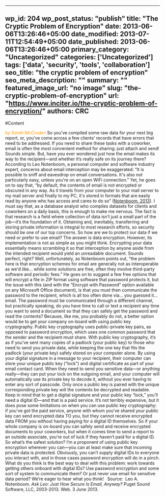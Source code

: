 
---
wp_id: 204
wp_post_status: "publish" 
title: "The Cryptic Problem of Encryption"
date: 2013-06-06T13:26:46+05:00
date_modified: 2013-07-11T12:54:49+05:00
date_published: 2013-06-06T13:26:46+05:00
primary_category: "Uncategorized"
categories: ['Uncategorized'] 
tags: ['data', 'security', 'tools', 'collaboration']
seo_title: "the cryptic problem of encryption"
seo_meta_description: ""
summary: ""
featured_image_url: "no image"
slug: "the-cryptic-problem-of-encryption"
url: "https://www.inciter.io/the-cryptic-problem-of-encryption/"
authors: CRC
---

#Content

<span style="color: #ff9900;">_by Sarah McCruden_</span>
So you’ve compiled some raw data for your next big report, or, you’ve come across a few clients’ records that have errors that need to be addressed. If you need to share these tasks with a coworker, email is often the most convenient method for sharing: just attach and send! Sounds simple. But, have you ever wondered just how the email makes its way to the recipient—and whether it’s really safe on its journey there?
According to Leo Notenboom, a personal computer and software industry expert, concerns about email interception may be exaggerated: “It is possible to sniff and eavesdrop on email conversations. It's also not particularly easy, unless you're on an open WiFi connection.” Yet, he goes on to say that, “by default, the contents of email is not encrypted or obscured in any way. As it travels from your computer to your mail server to my mail server and finally to my PC, it's stored in formats that are easily read by anyone who has access and cares to do so” (<a href="http://ask-leo.com/just_how_secure_is_email_anyway.html" target="_blank" title="How Secure is Email Anyway?">Notenboom, 2013</a>).
I must say that, as a database analyst who compiles datasets for clients and coworkers on a daily basis, this is enough to make me nervous. The fact is that research is a field where collection of data isn’t just a small part of the job—it’s the foundation of it. Obtaining and, inevitably, transferring and storing private information is integral to most research efforts, so security should be one of our top concerns.&nbsp;So how are we to protect our data if we need or prefer to use email? The answer is data encryption. However, its implementation is not as simple as you might think. Encrypting your data essentially means scrambling it so that interception by anyone aside from the intended recipient would yield an unreadable document. Sounds perfect, right?
Well, unfortunately, as Notenboom points out, “the problem here is that encryption schemes for email are generally not as interoperable as we'd like… while some solutions are free, often they involve third-party software and periodic fees.”&nbsp;He goes on to suggest a few free options that will encrypt a file in ZIP format using software that password protects it, but the issue with this (and with the “Encrypt with Password” option available on any Microsoft Office document), is that you must then communicate the password to the recipient, which is all too often done via… you guessed it… email. The password must be communicated through a different channel, but practically speaking, do you have time to call or text a recipient any time you want to send a document so that they can safely get the password and read the contents?
Because, like me, you probably do not, a better option would be to get your company on-board with using public key cryptography. Public key cryptography uses public-private key pairs, as opposed to password encryption, which uses one common password that the sender and the recipient must share. With public key cryptography, it’s as if you’ve sent many copies of a padlock (your public key) to those who need to send you private data, while keeping the one key that fits the padlock (your private key) safely stored on your computer alone. By using your digital signature in a message to your recipient, their computer can store your unique public key (“lock”) and digital certificate as part of your email contact card. When they need to send you sensitive data—or anything really—they can put your lock on the outgoing email, and your computer will automatically use its private key to decode it, without you ever having to enter any sort of passcode. Only once a public key is paired with the unique corresponding private key will the contents be decrypted and readable.
Keep in mind that to get a digital signature and your public key “lock,” you’ll need a digital ID—and that is a paid service. It’s not terribly expensive, but it does pose some limitations on when you can use public key cryptography: if you’ve got the paid service, anyone with whom you’ve shared your public key can send encrypted data TO you, but they cannot receive encrypted data FROM you without having paying for a digital ID themselves. So if your whole company is on-board you can safely send and receive encrypted documents to your coworkers, but when it comes time to send a report to an outside associate, you’re out of luck if they haven’t paid for a digital ID.
So what’s the safest solution? I’m a proponent of using public key encryption wherever you can—you can at least make sure that incoming private data is protected. Obviously, you can’t supply digital IDs to everyone you interact with, and in those cases password encryption will do in a pinch. What do you think is the best way to deal with this problem: work towards getting others onboard with digital IDs? Use password encryption and some sort of system to communicate them? Or just never use email for sensitive data period? We’re eager to hear what you think!
&nbsp;
Source: &nbsp;Leo A. Notenboom. _Ask Leo: Just How Secure Is Email, Anyway?_ Puget Sound Software, LLC, 2003-2013. Web. 3 June 2013.

